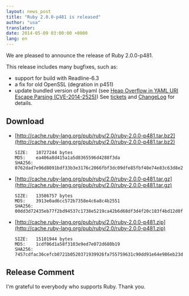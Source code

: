 ```yaml
---
layout: news_post
title: "Ruby 2.0.0-p481 is released"
author: "usa"
translator:
date: 2014-05-09 03:00:00 +0000
lang: en
---
```


We are pleased to announce the release of Ruby 2.0.0-p481.

This release includes many bugfixes, such as:
* support for build with Readline-6.3
* a fix for old OpenSSL (degration in p451)
* update bundled version of libyaml (see [Heap Overflow in YAML URI Escape Parsing (CVE-2014-2525)](/en/news/2014/03/29/heap-overflow-in-yaml-uri-escape-parsing-cve-2014-2525/))
See [tickets](https://bugs.ruby-lang.org/projects/ruby-200/issues?set_filter=1&amp;status_id=5)
and [ChangeLog](http://svn.ruby-lang.org/repos/ruby/tags/v2_0_0_481/ChangeLog) for details.

## Download

* [http://cache.ruby-lang.org/pub/ruby/2.0/ruby-2.0.0-p481.tar.bz2](http://cache.ruby-lang.org/pub/ruby/2.0/ruby-2.0.0-p481.tar.bz2)

      SIZE:   10727244 bytes
      MD5:    ea406a8d415a1a5d8365596d4288f3da
      SHA256: 0762dad7e96d8091bdf33b3e3176c2066fbf3dc09dfe85fbf40e74e83c63d8e2

* [http://cache.ruby-lang.org/pub/ruby/2.0/ruby-2.0.0-p481.tar.gz](http://cache.ruby-lang.org/pub/ruby/2.0/ruby-2.0.0-p481.tar.gz)

      SIZE:   13586757 bytes
      MD5:    3913e0ad6cc572b7358e4c6a8c4b2551
      SHA256: 00dd3d72435eb77f2bd94537c1738e5219ca42b6d68df3d4f20c183f4bd12d0f

* [http://cache.ruby-lang.org/pub/ruby/2.0/ruby-2.0.0-p481.zip](http://cache.ruby-lang.org/pub/ruby/2.0/ruby-2.0.0-p481.zip)

      SIZE:   15101944 bytes
      MD5:    1cdf06d1a58f3103e9ed7e072d680b19
      SHA256: 7457cdfac36cefcb0721b0520371939926fa755759631c90dd91e64e986eb23d

## Release Comment

I'm grateful to everybody who supports Ruby.
Thank you.
